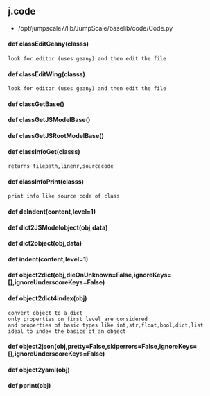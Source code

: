 ## j.code

- /opt/jumpscale7/lib/JumpScale/baselib/code/Code.py

#### def classEditGeany(classs) 

    look for editor (uses geany) and then edit the file

#### def classEditWing(classs) 

    look for editor (uses geany) and then edit the file

#### def classGetBase() 

    

#### def classGetJSModelBase() 

    

#### def classGetJSRootModelBase() 

    

#### def classInfoGet(classs) 

    returns filepath,linenr,sourcecode

#### def classInfoPrint(classs) 

    print info like source code of class

#### def deIndent(content,level=1) 

    

#### def dict2JSModelobject(obj,data) 

    

#### def dict2object(obj,data) 

    

#### def indent(content,level=1) 

    

#### def object2dict(obj,dieOnUnknown=False,ignoreKeys=[],ignoreUnderscoreKeys=False) 

    

#### def object2dict4index(obj) 

    convert object to a dict
    only properties on first level are considered
    and properties of basic types like int,str,float,bool,dict,list
    ideal to index the basics of an object

#### def object2json(obj,pretty=False,skiperrors=False,ignoreKeys=[],ignoreUnderscoreKeys=False) 

    

#### def object2yaml(obj) 

    

#### def pprint(obj) 

    

